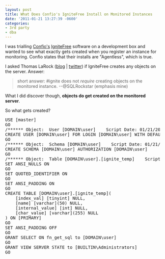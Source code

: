 ```yaml
---
layout: post
title: What Does Confio's IgniteFree Install on Monitored Instances
date: '2011-01-21 13:27:39 -0600'
categories:
- 3rd party
- dba
---
```

<p>I was&nbsp;trialling&nbsp;<a href="http://www.confio.com/">Confio's</a> <a href="http://www.ignitefree.com/">IgniteFree</a> software on a development box and wanted to see what exactly gets created when you register an instance for monitoring. Confio states that their installs are "Agentless", which is true.</p>
<p>I asked Thomas LaRock (<a href="http://www.thomaslarock.com/">blog</a> | <a href="http://twitter.com/SQLRockstar">twitter</a>) if IgniteFree creates any objects on the server. Answer:</p>
<blockquote><p>short answer: #ignite does not <em>require</em> creating objects on the monitored instance. --@SQLRockstar (emphasis mine)</p></blockquote>
<p>What I did discover though,&nbsp;<strong>objects do get created on the monitored server</strong>.</p>
<p>So what gets created?</p>
<pre lang="tsql">USE [master]
GO
/****** Object:  User [DOMAIN\user]    Script Date: 01/21/2011 13:15:11 ******/
CREATE USER [DOMAIN\user] FOR LOGIN [DOMAIN\user] WITH DEFAULT_SCHEMA=[null]
GO
/****** Object:  Schema [DOMAIN\user]    Script Date: 01/21/2011 13:15:10 ******/
CREATE SCHEMA [DOMAIN\user] AUTHORIZATION [DOMAIN\user]
GO
/****** Object:  Table [DOMAIN\user].[ignite_temp]    Script Date: 01/21/2011 13:15:11 ******/
SET ANSI_NULLS ON
GO
SET QUOTED_IDENTIFIER ON
GO
SET ANSI_PADDING ON
GO
CREATE TABLE [DOMAIN\user].[ignite_temp](
	[index_val] [tinyint] NULL,
	[name] [varchar](50) NULL,
	[internal_value] [int] NULL,
	[char_value] [varchar](255) NULL
) ON [PRIMARY]
GO
SET ANSI_PADDING OFF
GO
GRANT SELECT ON fn_get_sql to [DOMAIN\user]
GO
GRANT VIEW SERVER STATE to [BUILTIN\Administrators]
GO</pre>
